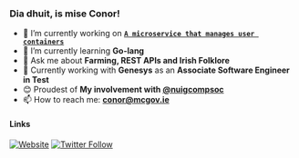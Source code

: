 ### Dia dhuit, is mise Conor!

- 🔭 I’m currently working on **[`A microservice that manages user containers`](https://github.com/nuigcompsoc/api)**
- 🌱 I’m currently learning **Go-lang**
- 💬 Ask me about **Farming, REST APIs and Irish Folklore**
- 💼 Currently working with **Genesys** as an **Associate Software Engineer in Test**
- 😊 Proudest of **My involvement with [@nuigcompsoc](https://github.com/nuigcompsoc)**
- 📫 How to reach me: **[conor@mcgov.ie](mailto:conor@mcgov.ie)**

#### Links
[![Website](https://img.shields.io/website?label=mcgov.ie&style=for-the-badge&url=https%3A%2F%2Fcodestackr.com)](https://mcgov.ie)
[![Twitter Follow](https://img.shields.io/twitter/follow/McGovMan?color=1DA1F2&logo=twitter&style=for-the-badge)](https://twitter.com/intent/follow?original_referer=https%3A%2F%2Fgithub.com%2FcodeSTACKr&screen_name=McGovMan)
